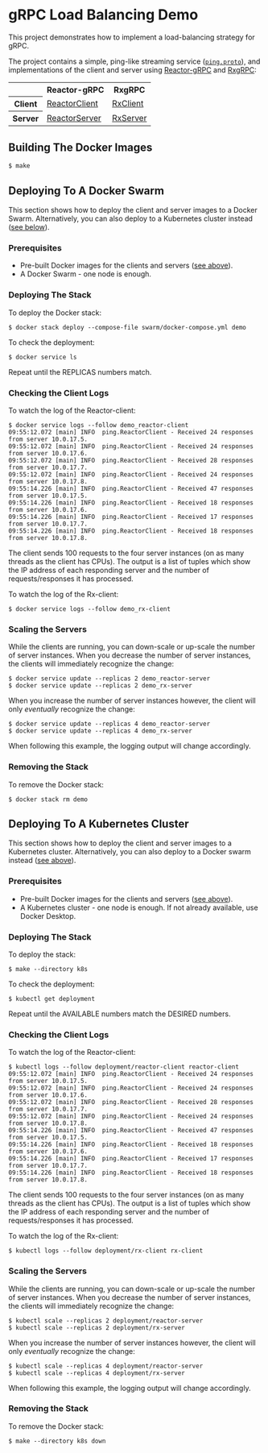 # gRPC Load Balancing Demo

This project demonstrates how to implement a load-balancing strategy for gRPC.

The project contains a simple, ping-like streaming service ([`ping.proto`](src/main/proto/ping/ping.proto)), and 
implementations of the client and server using
[Reactor-gRPC](https://github.com/salesforce/reactive-grpc/tree/master/reactor) and 
[RxgRPC](https://github.com/salesforce/reactive-grpc/tree/master/rx-java): 

<table>
    <tr>
        <th></th>
        <th>Reactor-gRPC</th>
        <th>RxgRPC</th>
    </tr>
    <tr>
        <th>Client</th>
        <td><a href="src/main/java/ping/ReactorClient.java">ReactorClient</a></td>
        <td><a href="src/main/java/ping/RxClient.java">RxClient</a></td>
    </tr>
    <tr>
        <th>Server</th>
        <td><a href="src/main/java/ping/ReactorServer.java">ReactorServer</a></td>
        <td><a href="src/main/java/ping/RxServer.java">RxServer</a></td>
    </tr>
</table>

## Building The Docker Images 

    $ make

## Deploying To A Docker Swarm

This section shows how to deploy the client and server images to a Docker Swarm.
Alternatively, you can also deploy to a Kubernetes cluster instead ([see below](#deploying-to-a-kubernetes-cluster)). 

### Prerequisites

+ Pre-built Docker images for the clients and servers ([see above](#building-the-docker-images)).
+ A Docker Swarm - one node is enough.

### Deploying The Stack

To deploy the Docker stack:

    $ docker stack deploy --compose-file swarm/docker-compose.yml demo

To check the deployment:

    $ docker service ls

Repeat until the REPLICAS numbers match.

### Checking the Client Logs

To watch the log of the Reactor-client:

    $ docker service logs --follow demo_reactor-client
    09:55:12.072 [main] INFO  ping.ReactorClient - Received 24 responses from server 10.0.17.5.
    09:55:12.072 [main] INFO  ping.ReactorClient - Received 24 responses from server 10.0.17.6.
    09:55:12.072 [main] INFO  ping.ReactorClient - Received 28 responses from server 10.0.17.7.
    09:55:12.072 [main] INFO  ping.ReactorClient - Received 24 responses from server 10.0.17.8.
    09:55:14.226 [main] INFO  ping.ReactorClient - Received 47 responses from server 10.0.17.5.
    09:55:14.226 [main] INFO  ping.ReactorClient - Received 18 responses from server 10.0.17.6.
    09:55:14.226 [main] INFO  ping.ReactorClient - Received 17 responses from server 10.0.17.7.
    09:55:14.226 [main] INFO  ping.ReactorClient - Received 18 responses from server 10.0.17.8.

The client sends 100 requests to the four server instances (on as many threads as the client has CPUs).
The output is a list of tuples which show the IP address of each responding server and the number of requests/responses 
it has processed.

To watch the log of the Rx-client:

    $ docker service logs --follow demo_rx-client

### Scaling the Servers

While the clients are running, you can down-scale or up-scale the number of server instances.
When you decrease the number of server instances, the clients will immediately recognize the change:

    $ docker service update --replicas 2 demo_reactor-server
    $ docker service update --replicas 2 demo_rx-server

When you increase the number of server instances however, the client will only _eventually_ recognize the change:

    $ docker service update --replicas 4 demo_reactor-server
    $ docker service update --replicas 4 demo_rx-server

When following this example, the logging output will change accordingly.

### Removing the Stack

To remove the Docker stack:

    $ docker stack rm demo

## Deploying To A Kubernetes Cluster

This section shows how to deploy the client and server images to a Kubernetes cluster.
Alternatively, you can also deploy to a Docker swarm instead ([see above](#deploying-to-a-docker-swarm)). 

### Prerequisites

+ Pre-built Docker images for the clients and servers ([see above](#building-the-docker-images)).
+ A Kubernetes cluster - one node is enough. If not already available, use Docker Desktop.

### Deploying The Stack

To deploy the stack:

    $ make --directory k8s

To check the deployment:

    $ kubectl get deployment

Repeat until the AVAILABLE numbers match the DESIRED numbers.

### Checking the Client Logs

To watch the log of the Reactor-client:

    $ kubectl logs --follow deployment/reactor-client reactor-client
    09:55:12.072 [main] INFO  ping.ReactorClient - Received 24 responses from server 10.0.17.5.
    09:55:12.072 [main] INFO  ping.ReactorClient - Received 24 responses from server 10.0.17.6.
    09:55:12.072 [main] INFO  ping.ReactorClient - Received 28 responses from server 10.0.17.7.
    09:55:12.072 [main] INFO  ping.ReactorClient - Received 24 responses from server 10.0.17.8.
    09:55:14.226 [main] INFO  ping.ReactorClient - Received 47 responses from server 10.0.17.5.
    09:55:14.226 [main] INFO  ping.ReactorClient - Received 18 responses from server 10.0.17.6.
    09:55:14.226 [main] INFO  ping.ReactorClient - Received 17 responses from server 10.0.17.7.
    09:55:14.226 [main] INFO  ping.ReactorClient - Received 18 responses from server 10.0.17.8.

The client sends 100 requests to the four server instances (on as many threads as the client has CPUs).
The output is a list of tuples which show the IP address of each responding server and the number of requests/responses 
it has processed.

To watch the log of the Rx-client:

    $ kubectl logs --follow deployment/rx-client rx-client 

### Scaling the Servers

While the clients are running, you can down-scale or up-scale the number of server instances.
When you decrease the number of server instances, the clients will immediately recognize the change:

    $ kubectl scale --replicas 2 deployment/reactor-server
    $ kubectl scale --replicas 2 deployment/rx-server

When you increase the number of server instances however, the client will only _eventually_ recognize the change:

    $ kubectl scale --replicas 4 deployment/reactor-server
    $ kubectl scale --replicas 4 deployment/rx-server

When following this example, the logging output will change accordingly.

### Removing the Stack

To remove the Docker stack:

    $ make --directory k8s down
